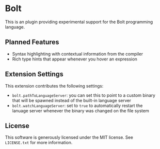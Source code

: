 Bolt
====

This is an plugin providing experimental support for the Bolt programming
language.

## Planned Features

 - Syntax highlighting with contextual information from the compiler
 - Rich type hints that appear whenever you hover an expression

## Extension Settings

This extension contributes the following settings:

 - `bolt.pathToLanguageServer`: you can set this to point to a custom binary
   that will be spawned instead of the built-in language server
 - `bolt.watchLanguageServer`: set to `true` to automatically restart the
   lanuage server whenever the binary was changed on the file system

## License

This software is generously licensed under the MIT license. See `LICENSE.txt`
for more information.

